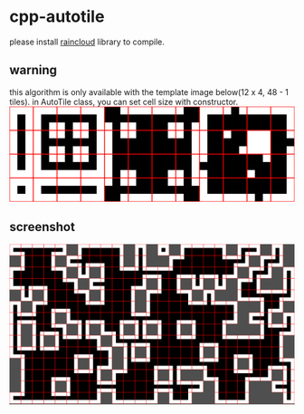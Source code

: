 # cpp-autotile
please install [raincloud](https://github.com/scenent/raincloud) library to compile.

## warning
this algorithm is only available with the template image below(12 x 4, 48 - 1 tiles).
in AutoTile class, you can set cell size with constructor.
![autotile](autotile.png)

## screenshot
![screenshot](screenshot.png)
